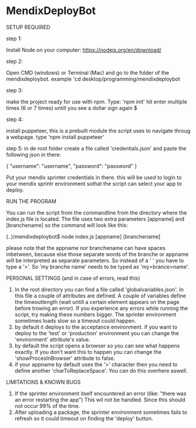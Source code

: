 # MendixDeployBot

SETUP REQUIRED

step 1:

Install Node on your computer: https://nodejs.org/en/download/

step 2:

Open CMD (windows) or Terminal (Mac) and go to the folder of the mendixdeploybot.
example 'cd desktop/programming/mendixdeploybot

step 3:

make the project ready for use with npm. Type: 'npm init'
hit enter multiple times (6 or 7 times) untill you see a dollar sign again $

step 4:

install puppeteer, this is a prebuilt module the script uses to navigate throug a webpage.
type 'npm install puppeteer' 

step 5:
in de root folder create a file called 'credentials.json' and paste the following json in there:

{
    "username": "username",
    "password": "password"
}

Put your mendix sprinter credentials in there. this will be used to login to your mendix sprintr environment sothat 
the script can select your app to deploy. 






RUN THE PROGRAM

You can run the script from the commandline from the directory where the index.js file is located.
The file uses two extra parameters [appname] and [branchename] so the command will look like this:

(..)/mendixdeploybot$ node index.js [appname] [branchename]

please note that the appname nor branchename can have spaces inbetween, because else those separate words of the branche or appname will be 
interpreted as separate parameters. So instead of a ' ' you have to type a '>'. So 'my branche name' needs to be typed as 'my>brance>name'.




PERSONAL SETTINGS (and in case of errors, read this)

1. In the root directory you can find a file called 'globalvariables.json'. In this file a couple of attributes are defined. A couple of variables
define the timeoutlength (wait untill a certain element appears on the page before trowing an error). If you experience any errors while running the script,
try making these numbers bigger. The sprinter environment sometimes loads slow so a timeout could happen.
2. by default it deploys to the acceptance environment. if you want to deploy to the 'test' or 'production' environment you can change the 'environment' attribute's value. 
3. by default the script opens a browser so you can see what happens exactly. If you don't want this to happen you can change the 'showProcesInBrowser' attribute to false.
4. if your appname by default uses the '>' character then you need to define another 'charToReplaceSpace'. You can do this overhere aswell.




LIMITATIONS & KNOWN BUGS

1. If the sprinter environment itself encountered an error (like: "there was an error restarting the app") This wil not be handled. Since this should not occur 99% of the time.
2. After uploading a package, the sprinter environment sometimes fails to refresh so it could timeout on finding the 'deploy' button.
 
 

